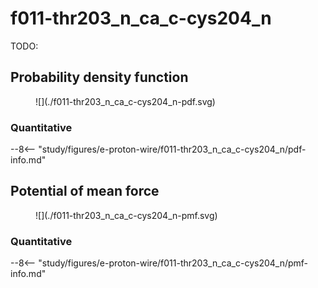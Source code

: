 # f011-thr203_n_ca_c-cys204_n

TODO:

## Probability density function

<figure markdown>
![](./f011-thr203_n_ca_c-cys204_n-pdf.svg)
</figure>

### Quantitative

--8<-- "study/figures/e-proton-wire/f011-thr203_n_ca_c-cys204_n/pdf-info.md"

## Potential of mean force

<figure markdown>
![](./f011-thr203_n_ca_c-cys204_n-pmf.svg)
</figure>

### Quantitative

--8<-- "study/figures/e-proton-wire/f011-thr203_n_ca_c-cys204_n/pmf-info.md"
